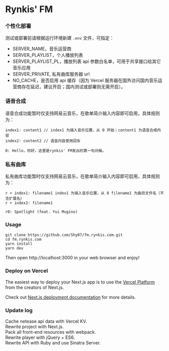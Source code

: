 Rynkis' FM
========

### 个性化部署  

测试或部署前请根据运行环境新建 `.env` 文件，可指定：  
- SERVER_NAME，音乐运营商  
- SERVER_PLAYLIST，个人播放列表  
- SERVER_PLAYLIST_PL，播放列表 api 参数白名单，可用于共享接口给其它音乐应用  
- SERVER_PRIVATE, 私有曲库服务器 url
- NO_CACHE，是否启用 api 缓存（因为 Vercel 服务器在国外访问国内音乐运营商存在延迟，建议开启；国内测试或部署则无需开启）。  

### 语音合成  

语音合成功能暂时仅支持网易云音乐，在歌单简介输入内容即可启用，具体规则为：

```
index1: content1 // index1 为插入音乐位置，从 0 开始；content1 为语音合成内容
index2: content2 // 语音内容使用回车
```

```
0: Hello，你好，这里是rynkis' FM发出的第一句问候。
```

### 私有曲库  

私有曲库功能暂时仅支持网易云音乐，在歌单简介输入内容即可启用，具体规则为：

```
r + index1: filename1 index1 为插入音乐位置，从 0 filename1 为曲目文件名（不含扩展名）
r + index2: filename1
```

```
r0: Spotlight (feat. Yui Mugino)
```

### Usage  

```
git clone https://github.com/Shy07/fm.rynkis.com.git
cd fm.rynkis.com
yarn install
yarn dev
```
Then open http://localhost:3000 in your web browser and enjoy!  

### Deploy on Vercel

The easiest way to deploy your Next.js app is to use the [Vercel Platform](https://vercel.com/new?utm_medium=default-template&filter=next.js&utm_source=create-next-app&utm_campaign=create-next-app-readme) from the creators of Next.js.

Check out [Next.js deployment documentation](https://nextjs.org/docs/deployment) for more details.

### Update log  
Cache netease api data with Vercel KV.  
Rewrite project with Next.js.  
Pack all front-end resources with webpack.  
Rewrite player with jQuery + ES6.  
Rewrite API with Ruby and use Sinatra Server.  
